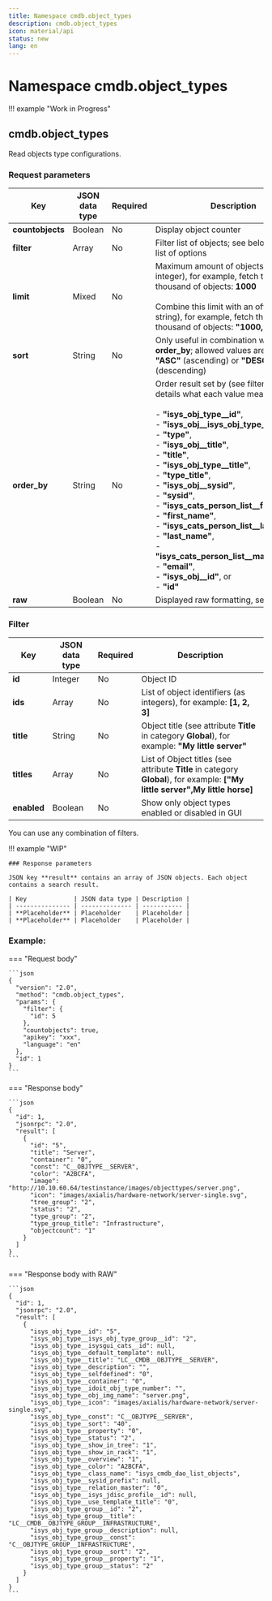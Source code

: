 ```yaml
---
title: Namespace cmdb.object_types
description: cmdb.object_types
icon: material/api
status: new
lang: en
---
```


# Namespace cmdb.object_types

!!! example "Work in Progress"

## cmdb.object_types

Read objects type configurations.

### Request parameters

| Key              | JSON data type | Required | Description                                                                                                                                                                                                                                                                                                                                                                                                                                                                                                                                                                 |
| ---------------- | -------------- | -------- | --------------------------------------------------------------------------------------------------------------------------------------------------------------------------------------------------------------------------------------------------------------------------------------------------------------------------------------------------------------------------------------------------------------------------------------------------------------------------------------------------------------------------------------------------------------------------- |
| **countobjects** | Boolean        | No       | Display object counter                                                                                                                                                                                                                                                                                                                                                                                                                                                                                                                                                      |
| **filter**       | Array          | No       | Filter list of objects; see below for a full list of options                                                                                                                                                                                                                                                                                                                                                                                                                                                                                                                |
| **limit**        | Mixed          | No       | Maximum amount of objects (as integer), for example, fetch the first thousand of objects: **1000**<br><br>Combine this limit with an offset (as string), for example, fetch the next thousand of objects: **"1000,1000"**                                                                                                                                                                                                                                                                                                                                                   |
| **sort**         | String         | No       | Only useful in combination with key **order_by**; allowed values are either **"ASC"** (ascending) or **"DESC"** (descending)                                                                                                                                                                                                                                                                                                                                                                                                                                                |
| **order_by**     | String         | No       | Order result set by (see filter for more details what each value means):<br><br>- **"isys_obj_type__id"**,<br>- **"isys_obj__isys_obj_type__id"**,<br>- **"type"**,<br>- **"isys_obj__title"**,<br>- **"title"**,<br>- **"isys_obj_type__title"**,<br>- **"type_title"**,<br>- **"isys_obj__sysid"**,<br>- **"sysid"**,<br>- **"isys_cats_person_list__first_name"**,<br>- **"first_name"**,<br>- **"isys_cats_person_list__last_name"**,<br>- **"last_name"**,<br>- **"isys_cats_person_list__mail_address"**,<br>- **"email"**,<br>- **"isys_obj__id"**, or<br>- **"id"** |
| **raw**          | Boolean        | No       | Displayed raw formatting, see example.                                                                                                                                                                                                                                                                                                                                                                                                                                                                                                                                      |

### Filter

| Key         | JSON data type | Required | Description                                                                                                                                                                                                                                                                                                                                                                                                                                                                                                                                                                                                                                                                                                       |
| ----------- | -------------- | -------- | ----------------------------------------------------------------------------------------------------------------------------------------------------------------------------------------------------------------------------------------------------------------------------------------------------------------------------------------------------------------------------------------------------------------------------------------------------------------------------------------------------------------------------------------------------------------------------------------------------------------------------------------------------------------------------------------------------------------- |
| **id**      | Integer        | No       | Object ID                                                                                                                                                                                                                                                                                                                                                                                                                                                                                                                                                                                                                                                                                                         |
| **ids**     | Array          | No       | List of object identifiers (as integers), for example: **[1, 2, 3]**                                                                                                                                                                                                                                                                                                                                                                                                                                                                                                                                                                                                                                              |
| **title**   | String         | No       | Object title (see attribute **Title** in category **Global**), for example: **"My little server"**                                                                                                                                                                                                                                                                                                                                                                                                                                                                                                                                                                                                                |
| **titles**  | Array          | No       | List of Object titles (see attribute **Title** in category **Global**), for example: **["My little server",My little horse]**                                                                                                                                                                                                                                                                                                                                                                                                                                                                                                                                                                                     |
| **enabled** | Boolean        | No       | Show only object types enabled or disabled in GUI                                                                                                                                                                                                                                                                                                                                                                                                                                                                                                                                                                                                                                                                 |

You can use any combination of filters.

!!! example "WIP"

    ### Response parameters

    JSON key **result** contains an array of JSON objects. Each object contains a search result.

    | Key             | JSON data type | Description |
    | --------------- | -------------- | ----------- |
    | **Placeholder** | Placeholder    | Placeholder |
    | **Placeholder** | Placeholder    | Placeholder |

### Example:

=== "Request body"

    ```json
    {
      "version": "2.0",
      "method": "cmdb.object_types",
      "params": {
        "filter": {
          "id": 5
        },
        "countobjects": true,
        "apikey": "xxx",
        "language": "en"
      },
      "id": 1
    }
    ```

=== "Response body"

    ```json
    {
      "id": 1,
      "jsonrpc": "2.0",
      "result": [
        {
          "id": "5",
          "title": "Server",
          "container": "0",
          "const": "C__OBJTYPE__SERVER",
          "color": "A2BCFA",
          "image": "http://10.10.60.64/testinstance/images/objecttypes/server.png",
          "icon": "images/axialis/hardware-network/server-single.svg",
          "tree_group": "2",
          "status": "2",
          "type_group": "2",
          "type_group_title": "Infrastructure",
          "objectcount": "1"
        }
      ]
    }
    ```

=== "Response body with RAW"

    ```json
    {
      "id": 1,
      "jsonrpc": "2.0",
      "result": [
        {
          "isys_obj_type__id": "5",
          "isys_obj_type__isys_obj_type_group__id": "2",
          "isys_obj_type__isysgui_cats__id": null,
          "isys_obj_type__default_template": null,
          "isys_obj_type__title": "LC__CMDB__OBJTYPE__SERVER",
          "isys_obj_type__description": "",
          "isys_obj_type__selfdefined": "0",
          "isys_obj_type__container": "0",
          "isys_obj_type__idoit_obj_type_number": "",
          "isys_obj_type__obj_img_name": "server.png",
          "isys_obj_type__icon": "images/axialis/hardware-network/server-single.svg",
          "isys_obj_type__const": "C__OBJTYPE__SERVER",
          "isys_obj_type__sort": "40",
          "isys_obj_type__property": "0",
          "isys_obj_type__status": "2",
          "isys_obj_type__show_in_tree": "1",
          "isys_obj_type__show_in_rack": "1",
          "isys_obj_type__overview": "1",
          "isys_obj_type__color": "A2BCFA",
          "isys_obj_type__class_name": "isys_cmdb_dao_list_objects",
          "isys_obj_type__sysid_prefix": null,
          "isys_obj_type__relation_master": "0",
          "isys_obj_type__isys_jdisc_profile__id": null,
          "isys_obj_type__use_template_title": "0",
          "isys_obj_type_group__id": "2",
          "isys_obj_type_group__title": "LC__CMDB__OBJTYPE_GROUP__INFRASTRUCTURE",
          "isys_obj_type_group__description": null,
          "isys_obj_type_group__const": "C__OBJTYPE_GROUP__INFRASTRUCTURE",
          "isys_obj_type_group__sort": "2",
          "isys_obj_type_group__property": "1",
          "isys_obj_type_group__status": "2"
        }
      ]
    }
    ```

